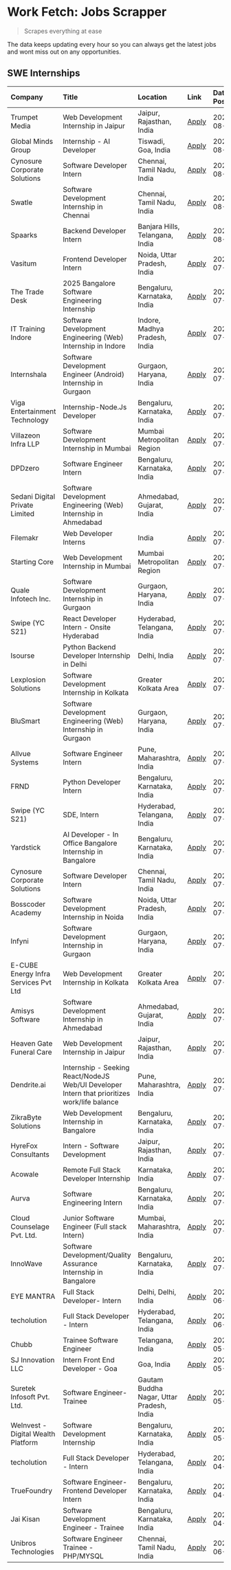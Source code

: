 # Work Fetch: Jobs Scrapper
> Scrapes everything at ease

The data keeps updating every hour so you can always get the latest jobs and wont miss out on any opportunities.

## SWE Internships
<!--START_SECTION:workfetch-->
| Company                              | Title                                                                                        | Location                                  | Link                                                                                                                                                                                                                                                                                                        | Date Posted   |
|:-------------------------------------|:---------------------------------------------------------------------------------------------|:------------------------------------------|:------------------------------------------------------------------------------------------------------------------------------------------------------------------------------------------------------------------------------------------------------------------------------------------------------------|:--------------|
| Trumpet Media                        | Web Development Internship in Jaipur                                                         | Jaipur, Rajasthan, India                  | [Apply](https://in.linkedin.com/jobs/view/web-development-internship-in-jaipur-at-trumpet-media-3992562628?position=36&pageNum=0&refId=NAJQAFHUL9VRsNxulsc4Ww%3D%3D&trackingId=uz5KfoML8C7N9gKH2q4hiw%3D%3D&trk=public_jobs_jserp-result_search-card)                                                       | 2024-08-03    |
| Global Minds Group                   | Internship - AI Developer                                                                    | Tiswadi, Goa, India                       | [Apply](https://in.linkedin.com/jobs/view/internship-ai-developer-at-global-minds-group-3991511404?position=24&pageNum=0&refId=NAJQAFHUL9VRsNxulsc4Ww%3D%3D&trackingId=IuiQof6IYm%2BKTnx2GlLYfA%3D%3D&trk=public_jobs_jserp-result_search-card)                                                             | 2024-08-02    |
| Cynosure Corporate Solutions         | Software Developer Intern                                                                    | Chennai, Tamil Nadu, India                | [Apply](https://in.linkedin.com/jobs/view/software-developer-intern-at-cynosure-corporate-solutions-3991507758?position=30&pageNum=0&refId=NAJQAFHUL9VRsNxulsc4Ww%3D%3D&trackingId=TlJDIW2VnMXqDNd13fIyhA%3D%3D&trk=public_jobs_jserp-result_search-card)                                                   | 2024-08-02    |
| Swatle                               | Software Development Internship in Chennai                                                   | Chennai, Tamil Nadu, India                | [Apply](https://in.linkedin.com/jobs/view/software-development-internship-in-chennai-at-swatle-3990246717?position=12&pageNum=0&refId=NAJQAFHUL9VRsNxulsc4Ww%3D%3D&trackingId=5%2FyM6InhxnOwrIqPYREZbQ%3D%3D&trk=public_jobs_jserp-result_search-card)                                                      | 2024-08-01    |
| Spaarks                              | Backend Developer Intern                                                                     | Banjara Hills, Telangana, India           | [Apply](https://in.linkedin.com/jobs/view/backend-developer-intern-at-spaarks-3990226465?position=18&pageNum=0&refId=NAJQAFHUL9VRsNxulsc4Ww%3D%3D&trackingId=vpZum7TSmUc9rzKq1mhgTQ%3D%3D&trk=public_jobs_jserp-result_search-card)                                                                         | 2024-08-01    |
| Vasitum                              | Frontend Developer Intern                                                                    | Noida, Uttar Pradesh, India               | [Apply](https://in.linkedin.com/jobs/view/frontend-developer-intern-at-vasitum-3992478062?position=41&pageNum=0&refId=NAJQAFHUL9VRsNxulsc4Ww%3D%3D&trackingId=uqoedPh0j9%2F0SddQrrGrkw%3D%3D&trk=public_jobs_jserp-result_search-card)                                                                      | 2024-07-31    |
| The Trade Desk                       | 2025 Bangalore Software Engineering Internship                                               | Bengaluru, Karnataka, India               | [Apply](https://in.linkedin.com/jobs/view/2025-bangalore-software-engineering-internship-at-the-trade-desk-3987456531?position=23&pageNum=0&refId=NAJQAFHUL9VRsNxulsc4Ww%3D%3D&trackingId=c7cIR6i9yRhERs6AAuyRMg%3D%3D&trk=public_jobs_jserp-result_search-card)                                            | 2024-07-30    |
| IT Training Indore                   | Software Development Engineering (Web) Internship in Indore                                  | Indore, Madhya Pradesh, India             | [Apply](https://in.linkedin.com/jobs/view/software-development-engineering-web-internship-in-indore-at-it-training-indore-3987149765?position=7&pageNum=0&refId=NAJQAFHUL9VRsNxulsc4Ww%3D%3D&trackingId=wJiMYQ%2FNMsdkq4XvdH9IVQ%3D%3D&trk=public_jobs_jserp-result_search-card)                            | 2024-07-29    |
| Internshala                          | Software Development Engineer (Android) Internship in Gurgaon                                | Gurgaon, Haryana, India                   | [Apply](https://in.linkedin.com/jobs/view/software-development-engineer-android-internship-in-gurgaon-at-internshala-3987153031?position=39&pageNum=0&refId=NAJQAFHUL9VRsNxulsc4Ww%3D%3D&trackingId=betuUR71dV9T9SY8PP1Hug%3D%3D&trk=public_jobs_jserp-result_search-card)                                  | 2024-07-29    |
| Viga Entertainment Technology        | Internship-Node.Js Developer                                                                 | Bengaluru, Karnataka, India               | [Apply](https://in.linkedin.com/jobs/view/internship-node-js-developer-at-viga-entertainment-technology-3986933084?position=43&pageNum=0&refId=NAJQAFHUL9VRsNxulsc4Ww%3D%3D&trackingId=voEHRx09CwlNPbqs9XtJDg%3D%3D&trk=public_jobs_jserp-result_search-card)                                               | 2024-07-29    |
| Villazeon Infra LLP                  | Software Development Internship in Mumbai                                                    | Mumbai Metropolitan Region                | [Apply](https://in.linkedin.com/jobs/view/software-development-internship-in-mumbai-at-villazeon-infra-llp-3985431977?position=42&pageNum=0&refId=NAJQAFHUL9VRsNxulsc4Ww%3D%3D&trackingId=HDvQw8WAWu4exa1zkoYv8w%3D%3D&trk=public_jobs_jserp-result_search-card)                                            | 2024-07-27    |
| DPDzero                              | Software Engineer Intern                                                                     | Bengaluru, Karnataka, India               | [Apply](https://in.linkedin.com/jobs/view/software-engineer-intern-at-dpdzero-3984918371?position=25&pageNum=0&refId=NAJQAFHUL9VRsNxulsc4Ww%3D%3D&trackingId=8EDJPewB7J%2FM2rXOZsnMsQ%3D%3D&trk=public_jobs_jserp-result_search-card)                                                                       | 2024-07-26    |
| Sedani Digital Private Limited       | Software Development Engineering (Web) Internship in Ahmedabad                               | Ahmedabad, Gujarat, India                 | [Apply](https://in.linkedin.com/jobs/view/software-development-engineering-web-internship-in-ahmedabad-at-sedani-digital-private-limited-3985017980?position=8&pageNum=0&refId=NAJQAFHUL9VRsNxulsc4Ww%3D%3D&trackingId=y%2FJq72KJMfmIrGOfw%2BtgJg%3D%3D&trk=public_jobs_jserp-result_search-card)           | 2024-07-25    |
| Filemakr                             | Web Developer Interns                                                                        | India                                     | [Apply](https://in.linkedin.com/jobs/view/web-developer-interns-at-filemakr-3981227003?position=56&pageNum=0&refId=NAJQAFHUL9VRsNxulsc4Ww%3D%3D&trackingId=0CBSQOdGkyYSy8VvEOmG2A%3D%3D&trk=public_jobs_jserp-result_search-card)                                                                           | 2024-07-24    |
| Starting Core                        | Web Development Internship in Mumbai                                                         | Mumbai Metropolitan Region                | [Apply](https://in.linkedin.com/jobs/view/web-development-internship-in-mumbai-at-starting-core-3981367557?position=11&pageNum=0&refId=NAJQAFHUL9VRsNxulsc4Ww%3D%3D&trackingId=HOfZKZ%2FSXOMiOUEnOjRyhQ%3D%3D&trk=public_jobs_jserp-result_search-card)                                                     | 2024-07-23    |
| Quale Infotech Inc.                  | Software Development Internship in Gurgaon                                                   | Gurgaon, Haryana, India                   | [Apply](https://in.linkedin.com/jobs/view/software-development-internship-in-gurgaon-at-quale-infotech-inc-3981372174?position=13&pageNum=0&refId=NAJQAFHUL9VRsNxulsc4Ww%3D%3D&trackingId=L8yPBfzUqj15jd7PYeZPDA%3D%3D&trk=public_jobs_jserp-result_search-card)                                            | 2024-07-23    |
| Swipe (YC S21)                       | React Developer Intern - Onsite Hyderabad                                                    | Hyderabad, Telangana, India               | [Apply](https://in.linkedin.com/jobs/view/react-developer-intern-onsite-hyderabad-at-swipe-yc-s21-3981326010?position=15&pageNum=0&refId=NAJQAFHUL9VRsNxulsc4Ww%3D%3D&trackingId=Z7d5kkxfoHdRXZdIV2GpMQ%3D%3D&trk=public_jobs_jserp-result_search-card)                                                     | 2024-07-23    |
| Isourse                              | Python Backend Developer Internship in Delhi                                                 | Delhi, India                              | [Apply](https://in.linkedin.com/jobs/view/python-backend-developer-internship-in-delhi-at-isourse-3981371334?position=16&pageNum=0&refId=NAJQAFHUL9VRsNxulsc4Ww%3D%3D&trackingId=jAf53CSR9MTgXdKnXoa65A%3D%3D&trk=public_jobs_jserp-result_search-card)                                                     | 2024-07-23    |
| Lexplosion Solutions                 | Software Development Internship in Kolkata                                                   | Greater Kolkata Area                      | [Apply](https://in.linkedin.com/jobs/view/software-development-internship-in-kolkata-at-lexplosion-solutions-3981366528?position=26&pageNum=0&refId=NAJQAFHUL9VRsNxulsc4Ww%3D%3D&trackingId=2PWg%2Bp%2BgOElxXsV1ltFZlw%3D%3D&trk=public_jobs_jserp-result_search-card)                                      | 2024-07-23    |
| BluSmart                             | Software Development Engineering (Web) Internship in Gurgaon                                 | Gurgaon, Haryana, India                   | [Apply](https://in.linkedin.com/jobs/view/software-development-engineering-web-internship-in-gurgaon-at-blusmart-3981371374?position=28&pageNum=0&refId=NAJQAFHUL9VRsNxulsc4Ww%3D%3D&trackingId=SkJi28lYxsoTXZ9qwKCBhQ%3D%3D&trk=public_jobs_jserp-result_search-card)                                      | 2024-07-23    |
| Allvue Systems                       | Software Engineer Intern                                                                     | Pune, Maharashtra, India                  | [Apply](https://in.linkedin.com/jobs/view/software-engineer-intern-at-allvue-systems-3980955230?position=45&pageNum=0&refId=NAJQAFHUL9VRsNxulsc4Ww%3D%3D&trackingId=5NUuCXYJa07CZBpzuNw8Zw%3D%3D&trk=public_jobs_jserp-result_search-card)                                                                  | 2024-07-23    |
| FRND                                 | Python Developer Intern                                                                      | Bengaluru, Karnataka, India               | [Apply](https://in.linkedin.com/jobs/view/python-developer-intern-at-frnd-3982901541?position=55&pageNum=0&refId=NAJQAFHUL9VRsNxulsc4Ww%3D%3D&trackingId=WkMCCPZ1LrWeiNQmtP3aZQ%3D%3D&trk=public_jobs_jserp-result_search-card)                                                                             | 2024-07-23    |
| Swipe (YC S21)                       | SDE, Intern                                                                                  | Hyderabad, Telangana, India               | [Apply](https://in.linkedin.com/jobs/view/sde-intern-at-swipe-yc-s21-3980368092?position=44&pageNum=0&refId=NAJQAFHUL9VRsNxulsc4Ww%3D%3D&trackingId=gIkIp%2FxRyJKfNvrFskQcyA%3D%3D&trk=public_jobs_jserp-result_search-card)                                                                                | 2024-07-22    |
| Yardstick                            | AI Developer - In Office Bangalore Internship in Bangalore                                   | Bengaluru, Karnataka, India               | [Apply](https://in.linkedin.com/jobs/view/ai-developer-in-office-bangalore-internship-in-bangalore-at-yardstick-3981740317?position=53&pageNum=0&refId=NAJQAFHUL9VRsNxulsc4Ww%3D%3D&trackingId=dD2fKGk8AlzRkmsGdOHT2A%3D%3D&trk=public_jobs_jserp-result_search-card)                                       | 2024-07-21    |
| Cynosure Corporate Solutions         | Software Developer Intern                                                                    | Chennai, Tamil Nadu, India                | [Apply](https://in.linkedin.com/jobs/view/software-developer-intern-at-cynosure-corporate-solutions-3979445794?position=27&pageNum=0&refId=NAJQAFHUL9VRsNxulsc4Ww%3D%3D&trackingId=3JgvXhgVHoyNqd2zRS%2B1pA%3D%3D&trk=public_jobs_jserp-result_search-card)                                                 | 2024-07-20    |
| Bosscoder Academy                    | Software Development Internship in Noida                                                     | Noida, Uttar Pradesh, India               | [Apply](https://in.linkedin.com/jobs/view/software-development-internship-in-noida-at-bosscoder-academy-3979668791?position=4&pageNum=0&refId=NAJQAFHUL9VRsNxulsc4Ww%3D%3D&trackingId=da%2Fr8nBpXAgtMC0ct6IzgA%3D%3D&trk=public_jobs_jserp-result_search-card)                                              | 2024-07-18    |
| Infyni                               | Software Development Internship in Gurgaon                                                   | Gurgaon, Haryana, India                   | [Apply](https://in.linkedin.com/jobs/view/software-development-internship-in-gurgaon-at-infyni-3979668846?position=9&pageNum=0&refId=NAJQAFHUL9VRsNxulsc4Ww%3D%3D&trackingId=EQntokOqhuoliE%2BdbLkl2Q%3D%3D&trk=public_jobs_jserp-result_search-card)                                                       | 2024-07-18    |
| E-CUBE Energy Infra Services Pvt Ltd | Web Development Internship in Kolkata                                                        | Greater Kolkata Area                      | [Apply](https://in.linkedin.com/jobs/view/web-development-internship-in-kolkata-at-e-cube-energy-infra-services-pvt-ltd-3979668815?position=10&pageNum=0&refId=NAJQAFHUL9VRsNxulsc4Ww%3D%3D&trackingId=UDanataTPdcc3KG3m%2Ff8oA%3D%3D&trk=public_jobs_jserp-result_search-card)                             | 2024-07-18    |
| Amisys Software                      | Software Development Internship in Ahmedabad                                                 | Ahmedabad, Gujarat, India                 | [Apply](https://in.linkedin.com/jobs/view/software-development-internship-in-ahmedabad-at-amisys-software-3979670728?position=19&pageNum=0&refId=NAJQAFHUL9VRsNxulsc4Ww%3D%3D&trackingId=TD3cGhHqeyixitdZ8jaw5g%3D%3D&trk=public_jobs_jserp-result_search-card)                                             | 2024-07-18    |
| Heaven Gate Funeral Care             | Web Development Internship in Jaipur                                                         | Jaipur, Rajasthan, India                  | [Apply](https://in.linkedin.com/jobs/view/web-development-internship-in-jaipur-at-heaven-gate-funeral-care-3979674387?position=35&pageNum=0&refId=NAJQAFHUL9VRsNxulsc4Ww%3D%3D&trackingId=H4awt%2FY2LxV03KVzSyUe0Q%3D%3D&trk=public_jobs_jserp-result_search-card)                                          | 2024-07-18    |
| Dendrite.ai                          | Internship - Seeking React/NodeJS Web/UI Developer Intern that prioritizes work/life balance | Pune, Maharashtra, India                  | [Apply](https://in.linkedin.com/jobs/view/internship-seeking-react-nodejs-web-ui-developer-intern-that-prioritizes-work-life-balance-at-dendrite-ai-3979104292?position=48&pageNum=0&refId=NAJQAFHUL9VRsNxulsc4Ww%3D%3D&trackingId=wT3L%2FPyB6z2sm6XWeak3cw%3D%3D&trk=public_jobs_jserp-result_search-card) | 2024-07-18    |
| ZikraByte Solutions                  | Web Development Internship in Bangalore                                                      | Bengaluru, Karnataka, India               | [Apply](https://in.linkedin.com/jobs/view/web-development-internship-in-bangalore-at-zikrabyte-solutions-3978596765?position=38&pageNum=0&refId=NAJQAFHUL9VRsNxulsc4Ww%3D%3D&trackingId=87Dih5xAgEkawXmQw8%2BlHQ%3D%3D&trk=public_jobs_jserp-result_search-card)                                            | 2024-07-17    |
| HyreFox Consultants                  | Intern - Software Development                                                                | Jaipur, Rajasthan, India                  | [Apply](https://in.linkedin.com/jobs/view/intern-software-development-at-hyrefox-consultants-3975991352?position=32&pageNum=0&refId=NAJQAFHUL9VRsNxulsc4Ww%3D%3D&trackingId=41%2BLafRJrqIlihSPR3C%2BsA%3D%3D&trk=public_jobs_jserp-result_search-card)                                                      | 2024-07-14    |
| Acowale                              | Remote Full Stack Developer Internship                                                       | Karnataka, India                          | [Apply](https://in.linkedin.com/jobs/view/remote-full-stack-developer-internship-at-acowale-3971889398?position=3&pageNum=0&refId=NAJQAFHUL9VRsNxulsc4Ww%3D%3D&trackingId=CKo%2F3VEHiLEO7qkImR9rBw%3D%3D&trk=public_jobs_jserp-result_search-card)                                                          | 2024-07-10    |
| Aurva                                | Software Engineering Intern                                                                  | Bengaluru, Karnataka, India               | [Apply](https://in.linkedin.com/jobs/view/software-engineering-intern-at-aurva-3972234446?position=58&pageNum=0&refId=NAJQAFHUL9VRsNxulsc4Ww%3D%3D&trackingId=yx0%2Bq2nXQ8Ya%2FlPmDHR2Qg%3D%3D&trk=public_jobs_jserp-result_search-card)                                                                    | 2024-07-10    |
| Cloud Counselage Pvt. Ltd.           | Junior Software Engineer (Full stack Intern)                                                 | Mumbai, Maharashtra, India                | [Apply](https://in.linkedin.com/jobs/view/junior-software-engineer-full-stack-intern-at-cloud-counselage-pvt-ltd-3967725851?position=21&pageNum=0&refId=NAJQAFHUL9VRsNxulsc4Ww%3D%3D&trackingId=jnlxJS%2BtC8q6fYbU0m2q0g%3D%3D&trk=public_jobs_jserp-result_search-card)                                    | 2024-07-09    |
| InnoWave                             | Software Development/Quality Assurance Internship in Bangalore                               | Bengaluru, Karnataka, India               | [Apply](https://in.linkedin.com/jobs/view/software-development-quality-assurance-internship-in-bangalore-at-innowave-3970349934?position=20&pageNum=0&refId=NAJQAFHUL9VRsNxulsc4Ww%3D%3D&trackingId=3BllVIxO2o4boClROR2NiQ%3D%3D&trk=public_jobs_jserp-result_search-card)                                  | 2024-07-08    |
| EYE MANTRA                           | Full Stack Developer- Intern                                                                 | Delhi, Delhi, India                       | [Apply](https://in.linkedin.com/jobs/view/full-stack-developer-intern-at-eye-mantra-3960988037?position=14&pageNum=0&refId=NAJQAFHUL9VRsNxulsc4Ww%3D%3D&trackingId=hQyBJG5T2qbMoE7WuPnQYw%3D%3D&trk=public_jobs_jserp-result_search-card)                                                                   | 2024-06-28    |
| techolution                          | Full Stack Developer - Intern                                                                | Hyderabad, Telangana, India               | [Apply](https://in.linkedin.com/jobs/view/full-stack-developer-intern-at-techolution-3947911862?position=52&pageNum=0&refId=NAJQAFHUL9VRsNxulsc4Ww%3D%3D&trackingId=18Vm6Lwg0WDJ23UyaCK5%2Bg%3D%3D&trk=public_jobs_jserp-result_search-card)                                                                | 2024-06-06    |
| Chubb                                | Trainee Software Engineer                                                                    | Telangana, India                          | [Apply](https://in.linkedin.com/jobs/view/trainee-software-engineer-at-chubb-3955950075?position=34&pageNum=0&refId=NAJQAFHUL9VRsNxulsc4Ww%3D%3D&trackingId=o95ZUa8tUav5Bw7R6TN93A%3D%3D&trk=public_jobs_jserp-result_search-card)                                                                          | 2024-05-27    |
| SJ Innovation LLC                    | Intern Front End Developer - Goa                                                             | Goa, India                                | [Apply](https://in.linkedin.com/jobs/view/intern-front-end-developer-goa-at-sj-innovation-llc-3931678611?position=22&pageNum=0&refId=NAJQAFHUL9VRsNxulsc4Ww%3D%3D&trackingId=jO%2BL3JHMaLKv95go%2FQ1IRA%3D%3D&trk=public_jobs_jserp-result_search-card)                                                     | 2024-05-24    |
| Suretek Infosoft Pvt. Ltd.           | Software Engineer-Trainee                                                                    | Gautam Buddha Nagar, Uttar Pradesh, India | [Apply](https://in.linkedin.com/jobs/view/software-engineer-trainee-at-suretek-infosoft-pvt-ltd-3916999948?position=33&pageNum=0&refId=NAJQAFHUL9VRsNxulsc4Ww%3D%3D&trackingId=yWFlVUfKJhujuhKZxjd0tQ%3D%3D&trk=public_jobs_jserp-result_search-card)                                                       | 2024-05-04    |
| WeInvest - Digital Wealth Platform   | Software Development Internship                                                              | Bengaluru, Karnataka, India               | [Apply](https://in.linkedin.com/jobs/view/software-development-internship-at-weinvest-digital-wealth-platform-3912867225?position=2&pageNum=0&refId=NAJQAFHUL9VRsNxulsc4Ww%3D%3D&trackingId=5bSVyRZQ8XCy0e4usxVduQ%3D%3D&trk=public_jobs_jserp-result_search-card)                                          | 2024-05-01    |
| techolution                          | Full Stack Developer - Intern                                                                | Hyderabad, Telangana, India               | [Apply](https://in.linkedin.com/jobs/view/full-stack-developer-intern-at-techolution-3904814977?position=59&pageNum=0&refId=NAJQAFHUL9VRsNxulsc4Ww%3D%3D&trackingId=nIztakXc3UfYDHFn8ZVVEg%3D%3D&trk=public_jobs_jserp-result_search-card)                                                                  | 2024-04-18    |
| TrueFoundry                          | Software Engineer- Frontend Developer Intern                                                 | Bengaluru, Karnataka, India               | [Apply](https://in.linkedin.com/jobs/view/software-engineer-frontend-developer-intern-at-truefoundry-3887320206?position=29&pageNum=0&refId=NAJQAFHUL9VRsNxulsc4Ww%3D%3D&trackingId=X%2BcdDAPi9FwgM44%2FLKURtA%3D%3D&trk=public_jobs_jserp-result_search-card)                                              | 2024-04-05    |
| Jai Kisan                            | Software Development Engineer - Trainee                                                      | Bengaluru, Karnataka, India               | [Apply](https://in.linkedin.com/jobs/view/software-development-engineer-trainee-at-jai-kisan-3913911193?position=31&pageNum=0&refId=NAJQAFHUL9VRsNxulsc4Ww%3D%3D&trackingId=14yZq8QsONucgEy5wGOcmg%3D%3D&trk=public_jobs_jserp-result_search-card)                                                          | 2024-04-04    |
| Unibros Technologies                 | Software Engineer Trainee - PHP/MYSQL                                                        | Chennai, Tamil Nadu, India                | [Apply](https://in.linkedin.com/jobs/view/software-engineer-trainee-php-mysql-at-unibros-technologies-3656599241?position=50&pageNum=0&refId=NAJQAFHUL9VRsNxulsc4Ww%3D%3D&trackingId=ZAw8kYOk2apCqp%2BhB11nxg%3D%3D&trk=public_jobs_jserp-result_search-card)                                               | 2023-06-12    |
<!--END_SECTION:workfetch-->
